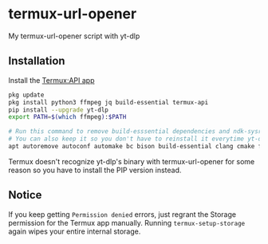 # termux-url-opener
My termux-url-opener script with yt-dlp

## Installation
Install the [Termux:API app](https://f-droid.org/en/packages/com.termux.api/)

```sh
pkg update
pkg install python3 ffmpeg jq build-essential termux-api
pip install --upgrade yt-dlp
export PATH=$(which ffmpeg):$PATH

# Run this command to remove build-esssential dependencies and ndk-sysroot to free up storage
# You can also keep it so you don't have to reinstall it everytime yt-dlp gets an update
apt autoremove autoconf automake bc bison build-essential clang cmake flex gperf jsoncpp libarchive libcompiler-rt libllvm libltdl libtool libuv lld llvm m4 ndk-sysroot perl rhash
```

Termux doesn't recognize yt-dlp's binary with termux-url-opener for some
reason so you have to install the PIP version instead.

## Notice
If you keep getting `Permission denied` errors, just regrant the Storage permission
for the Termux app manually. Running `termux-setup-storage` again wipes your entire internal storage.

